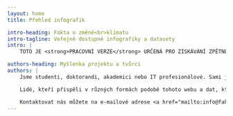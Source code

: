```yaml
---
layout: home
title: Přehled infografik

intro-heading: Fakta o změně<br>klimatu
intro-tagline: Veřejně dostupné infografiky a datasety
intro: |
    TOTO JE <strong>PRACOVNÍ VERZE</strong> URČENÁ PRO ZÍSKÁVÁNÍ ZPĚTNÉ VAZBY od cílových uživatelů. Shromažďujeme data o klimatu a klimatické změně, která poskytují vědecké instituce (ČHMÚ, NASA, Eurostat a jiné) a zpracováváme z nich grafy a infografiky pro další použití. Budeme rádi za vaši zpětnou vazbu: <a href="mailto:info@faktaoklimatu.cz">info@faktaoklimatu.cz</a>.

authors-heading: Myšlenka projektu a tvůrci
authors: |
    Jsme studenti, doktorandi, akademici nebo IT profesionálové. Sami jsme si zkusili vyhledat data o teplotě či emisích, najít určité informace v mnohasetstránkových zprávách IPCC nebo původních článcích. Jde to, ale zabere to hodně času, musíte umět dobře anglicky a musíte si dohledávat spoustu souvislostí. Běžný novinář nebo politik (ani bězný čech) většinou nemá tolik trpělivosti nebo dostatečnou úroveň angličtiny a tak si data nevyhledá. Rozhodli jsme se proto, že tu práci, kterou jsme s hledáním dat měli, ostatním ušetříme - zpracujeme infografiky, dáme odkazy na původní data i naše zpracované datasety na jedno místo a doplníme základní souvislosti a dáme je k dispozici všem, pro koho budou užitečné. A doufáme, že se postupně tyto informace dostanou ke všem, kterých se změny klimatu týkají. Tedy ke všem.

    Lidé, kteří přispěli v různých formách podobě tohoto webu a dat, které na něm vidíte: Ondáš Přibyla, Martin Ukrop, Marek Lahoda, Martin crysman Zahradník, Petr Novotný, Kristýna Zakopčanová, Daniel Rychlý, Jan Drábek, Marko Řeháček a další.

    Kontaktovat nás můžete na e-mailové adrese <a href="mailto:info@faktaoklimatu.cz">info@faktaoklimatu.cz</a>.
---
```


